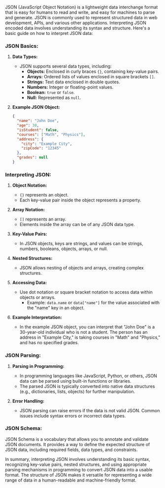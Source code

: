 JSON (JavaScript Object Notation) is a lightweight data interchange format that is easy for humans to read and write, and easy for machines to parse and generate. JSON is commonly used to represent structured data in web development, APIs, and various other applications. Interpreting JSON encoded data involves understanding its syntax and structure. Here's a basic guide on how to interpret JSON data:

### JSON Basics:

1. **Data Types:**
   - JSON supports several data types, including:
     - **Objects:** Enclosed in curly braces `{}`, containing key-value pairs.
     - **Arrays:** Ordered lists of values enclosed in square brackets `[]`.
     - **Strings:** Text data enclosed in double quotes.
     - **Numbers:** Integer or floating-point values.
     - **Boolean:** `true` or `false`.
     - **Null:** Represented as `null`.

2. **Example JSON Object:**
   ```json
   {
     "name": "John Doe",
     "age": 30,
     "isStudent": false,
     "courses": ["Math", "Physics"],
     "address": {
       "city": "Example City",
       "zipCode": "12345"
     },
     "grades": null
   }
   ```

### Interpreting JSON:

1. **Object Notation:**
   - `{}` represents an object.
   - Each key-value pair inside the object represents a property.

2. **Array Notation:**
   - `[]` represents an array.
   - Elements inside the array can be of any JSON data type.

3. **Key-Value Pairs:**
   - In JSON objects, keys are strings, and values can be strings, numbers, booleans, objects, arrays, or null.

4. **Nested Structures:**
   - JSON allows nesting of objects and arrays, creating complex structures.

5. **Accessing Data:**
   - Use dot notation or square bracket notation to access data within objects or arrays.
     - Example: `data.name` or `data["name"]` for the value associated with the "name" key in an object.

6. **Example Interpretation:**
   - In the example JSON object, you can interpret that "John Doe" is a 30-year-old individual who is not a student. The person has an address in "Example City," is taking courses in "Math" and "Physics," and has no specified grades.

### JSON Parsing:

1. **Parsing in Programming:**
   - In programming languages like JavaScript, Python, or others, JSON data can be parsed using built-in functions or libraries.
   - The parsed JSON is typically converted into native data structures (e.g., dictionaries, lists, objects) for further manipulation.

2. **Error Handling:**
   - JSON parsing can raise errors if the data is not valid JSON. Common issues include syntax errors or incorrect data types.

### JSON Schema:
JSON Schema is a vocabulary that allows you to annotate and validate JSON documents. It provides a way to define the expected structure of JSON data, including required fields, data types, and constraints.

In summary, interpreting JSON involves understanding its basic syntax, recognizing key-value pairs, nested structures, and using appropriate parsing mechanisms in programming to convert JSON data into a usable format. The structure of JSON makes it versatile for representing a wide range of data in a human-readable and machine-friendly format.
